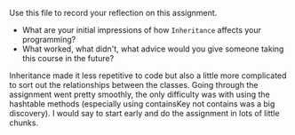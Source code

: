 Use this file to record your reflection on this assignment.

- What are your initial impressions of how `Inheritance` affects your programming?
- What worked, what didn't, what advice would you give someone taking this course in the future?

Inheritance made it less repetitive to code but also a little more complicated to sort out the relationships between the classes. Going through the assignment went pretty smoothly, the only difficulty was with using the hashtable methods (especially using containsKey not contains was a big discovery). I would say to start early and do the assignment in lots of little chunks. 